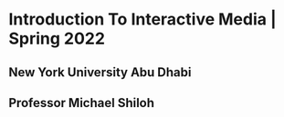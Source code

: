 # Introduction To Interactive Media | Spring 2022
## New York University Abu Dhabi
## Professor Michael Shiloh 

